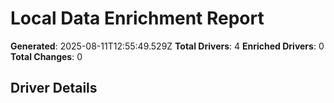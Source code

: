 # Local Data Enrichment Report

**Generated**: 2025-08-11T12:55:49.529Z
**Total Drivers**: 4
**Enriched Drivers**: 0
**Total Changes**: 0

## Driver Details
